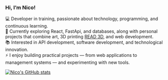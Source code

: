 <!-- Level 1: Simple bio and stats -->
### Hi, I’m Nico!

💻 Developer in training, passionate about technology, programming, and continuous learning.<br/>
🚀 Currently exploring React, FastApi, and databases, along with personal projects that combine art, 3D printing [READ 3D](https://read3d.empretienda.com.ar), and web development.<br/>
📚 Interested in API development, software development, and technological innovation.<br/>
⚡ I enjoy building practical projects — from web applications to management systems — and experimenting with new tools.<br/>

<!-- Github stats from https://github.com/anuraghazra/github-readme-stats -->
[![Nico's GitHub stats](https://github-readme-stats.vercel.app/api?username=nicoreadm&show_icons=true&theme=radical)](https://github.com/anuraghazra/github-readme-stats)
